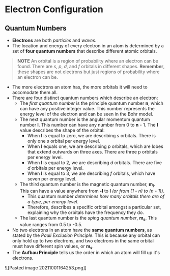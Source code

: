 # Electron Configuration
## Quantum Numbers
- **Electrons** are both *particles* and *waves*.
- The location and energy of every electron in an atom is determined by a set of **four quantum numbers** that describe different atomic orbitals.

> **NOTE** An orbital is a region of probability where an electron can be found. There are *s*, *p*, *d*, and *f* orbitals in different shapes. **Remember**, these shapes are not electrons but just regions of probability where an electron can be.

- The more electrons an atom has, the more orbitals it will need to accomodate them all.
- There are four distinct quantum numbers which describe an electron:
	- The *first quantum number* is the principle quantum number **n**, which can have any positive integer value. This number represents the energy level of the electron and can be seen in the Bohr model.
	- The next quantum number is the angular momentum quantum number **l**. This number can have any number from 0 to **n** - 1. The **l** value describes the shape of the orbital:
		-  When **l** is equal to zero, we are describing *s* orbitals. There is only one *s* orbital per energy level.  
		-  When **l** equals one, we are describing *p* orbitals, which are lobes that extend outwards on three axes. There are three p orbitals per energy level. 
		-  When **l** is equal to 2, we are describing *d* orbitals. There are five *d* orbitals per energy level. 
		-  When **l** is equal to 3, we are describing *f* orbitals, which have seven per energy level.
	- The third quantum number is the magnetic quantum number, **m<sub>l</sub>**. This can have a value anywhere from **-l** to **l** *(or from (1 - n) to (n - 1))*. 
		- This quantum number *determines how many orbitals there are of a type, per energy level*. 
		- Therefore, describes a specific orbital amongst a particular set, explaining why the orbitals have the frequency they do.
	- The last quantum number is the *sping quantum number*, **m<sub>s</sub>**. This value ranges from 0.5 to -0.5.
- No two electrons in an atom have the **same quantum numbers**, as stated by the *Pauli Exclusion Principle*. This is because any orbital can only hold up to two electrons, and two electrons in the same orbital must have different spin values, or **m<sub>s</sub>**.
- The **Aufbau Principle** tells us the order in which an atom will fill up it's electrons.

![[Pasted image 20211001164253.png]]